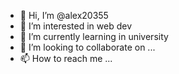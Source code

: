 - 👋 Hi, I’m @alex20355
- 👀 I’m interested in web dev
- 🌱 I’m currently learning in university
- 💞️ I’m looking to collaborate on ...
- 📫 How to reach me ...

<!---
alex20355/alex20355 is a ✨ special ✨ repository because its `README.md` (this file) appears on your GitHub profile.
You can click the Preview link to take a look at your changes.
--->
